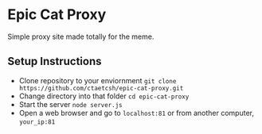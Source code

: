 # Epic Cat Proxy
Simple proxy site made totally for the meme.

## Setup Instructions
* Clone repository to your enviornment `git clone https://github.com/ctaetcsh/epic-cat-proxy.git`
* Change directory into that folder `cd epic-cat-proxy`
* Start the server `node server.js`
* Open a web browser and go to `localhost:81` or from another computer, `your_ip:81`